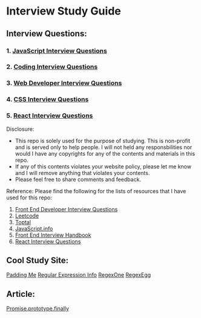 # Interview Study Guide

## Interview Questions:

### 1. [JavaScript Interview Questions](/interviewQuestions/javascript-interview-questions.md)
### 2. [Coding Interview Questions](/interviewQuestions/coding-questions.md)
### 3. [Web Developer Interview Questions](/interviewQuestions/web-developer-interview-questions.md)
### 4. [CSS Interview Questions](/interviewQuestions/css-questions.md)
### 5. [React Interview Questions](/interviewQuestions/react-interview-questions.md)

Disclosure:
- This repo is solely used for the purpose of studying. 
This is non-profit and is served only to help people.
I will not held any responsbilities nor would I have any copyrights for any of the contents and materials in this repo.
- If any of this contents violates your website policy, 
please let me know and I will remove anything that violates your contents.
- Please feel free to share comments and feedback.

Reference:
Please find the following for the lists of resources that I have used for this repo:
1. [Front End Developer Interview Questions](https://github.com/h5bp/Front-end-Developer-Interview-Questions)
2. [Leetcode](https://www.leetcode.com)
3. [Toptal](https://www.toptal.com/javascript/interview-questions)
4. [JavaScript.info](https://javascript.info/)
5. [Front End Interview Handbook](https://github.com/yangshun/front-end-interview-handbook#create-a-for-loop-that-iterates-up-to-100-while-outputting-fizz-at-multiples-of-3-buzz-at-multiples-of-5-and-fizzbuzz-at-multiples-of-3-and-5)
6. [React Interview Questions](https://github.com/Pau1fitz/react-interview)

## Cool Study Site:
[Padding Me](https://github.com/paddingme/Front-end-Web-Development-Interview-Question)
[Regular Expression Info](https://www.regular-expressions.info/)
[RegexOne](https://regexone.com/)
[RegexEgg](http://www.rexegg.com/)

## Article: 
[Promise.prototype.finally](http://thecodebarbarian.com/using-promise-finally-in-node-js.html)
